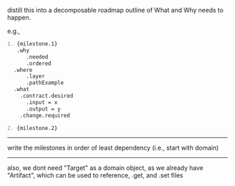distill this into a decomposable roadmap outline of What and Why needs to happen.

e.g.,

```md
1. {milestone.1}
   .why
      .needed
      .ordered
  .where
      .layer
      .pathExample
  .what
    .contract.desired
      .input = x
      .output = y
    .change.required

2. {milestone.2}
```

---

write the milestones in order of least dependency (i.e., start with domain)

---


also, we dont need "Target" as a domain object, as we already have "Artifact<typeof GitFile>", which can be used to reference, .get, and .set files
